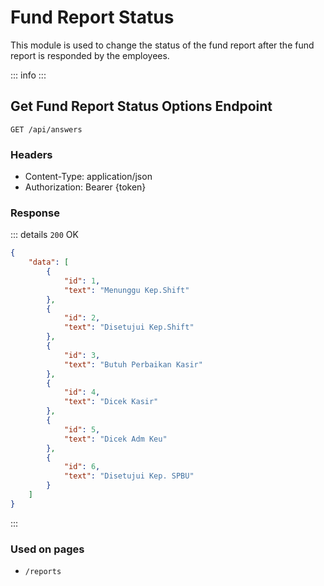 <script setup>
import PrefixComponent from '../../components/PrefixComponent.vue'
</script>

# Fund Report Status

This module is used to change the status of the fund report after the fund report is responded by the employees.

::: info
<PrefixComponent/>
:::

## Get Fund Report Status Options Endpoint

```http
GET /api/answers
```

### Headers

- Content-Type: application/json
- Authorization: Bearer <span v-pre>{token}</span>

### Response

::: details `200` OK

```json
{
    "data": [
        {
            "id": 1,
            "text": "Menunggu Kep.Shift"
        },
        {
            "id": 2,
            "text": "Disetujui Kep.Shift"
        },
        {
            "id": 3,
            "text": "Butuh Perbaikan Kasir"
        },
        {
            "id": 4,
            "text": "Dicek Kasir"
        },
        {
            "id": 5,
            "text": "Dicek Adm Keu"
        },
        {
            "id": 6,
            "text": "Disetujui Kep. SPBU"
        }
    ]
}
```

:::

### Used on pages

- `/reports`